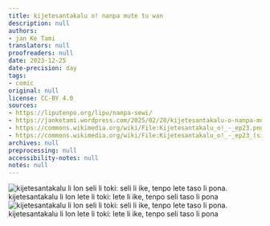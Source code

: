 ```yaml
---
title: kijetesantakalu o! nanpa mute tu wan
description: null
authors:
- jan Ke Tami
translators: null
proofreaders: null
date: 2023-12-25
date-precision: day
tags:
- comic
original: null
license: CC-BY 4.0
sources:
- https://liputenpo.org/lipu/nanpa-sewi/
- https://janketami.wordpress.com/2025/02/28/kijetesantakalu-o-nanpa-mute-tu-wan/
- https://commons.wikimedia.org/wiki/File:Kijetesantakalu_o!_-_ep23.png
- https://commons.wikimedia.org/wiki/File:Kijetesantakalu_o!_-_ep23_(sitelen_pona).png
archives: null
preprocessing: null
accessibility-notes: null
notes: null
---
```


![kijetesantakalu li lon seli li toki: seli li ike, tenpo lete taso li pona. kijetesantakalu li lon lete li toki: lete li ike, tenpo seli taso li pona](https://upload.wikimedia.org/wikipedia/commons/b/b4/Kijetesantakalu_o%21_-_ep23.png)
![kijetesantakalu li lon seli li toki: seli li ike, tenpo lete taso li pona. kijetesantakalu li lon lete li toki: lete li ike, tenpo seli taso li pona](https://upload.wikimedia.org/wikipedia/commons/0/05/Kijetesantakalu_o%21_-_ep23_%28sitelen_pona%29.png)